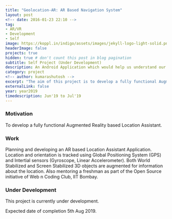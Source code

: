 ```yaml
---
title: "Geolocation-AR: AR Based Navigation System"
layout: post
<!-- date: 2016-01-23 22:10 -->
tag:
- AR/VR
- Development
- Self
image: https://koppl.in/indigo/assets/images/jekyll-logo-light-solid.png
headerImage: false
projects: true
hidden: true # don't count this post in blog pagination
subtitle: Self Project (Under Development)
description: An Android Application which would help us understand our surrounding better. Can be used in navigation and augmenting nearby shops and restaurants.
category: project
<!-- author: kumarashutosh -->
excerpt: "The aim of this project is to develop a fully functional Augmented Reality based Location Assistant."
externalLink: false
year: year2019
timedescription: Jun'19 to Jul'19
---
```


### Motivation

To develop a fully functional Augmented Reality based Location Assistant.


### Work

Planning and developing an AR based Location Assistant Application. Location and orientation is tracked using Global Positioning System (GPS) and Intertial sensors (Gyroscope, Linear Accelerometer). Both World Stabilized and Screen Stabilized 3D objects are augmented for information about the location. Also mentoring a freshman as part of the Open Source initiative of Web n Coding Club, IIT Bombay.

### Under Development

This project is currently under development. 

Expected date of completion 5th Aug 2019.

